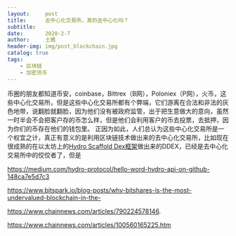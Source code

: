 ```yaml
---
layout:     post
title:      去中心化交易所，真的去中心化吗？
subtitle:   
date:       2020-2-7
author:     土猪
header-img: img/post_blockchain.jpg
catalog: true
tags:
    - 区块链
    - 加密货币
---
```




币圈的朋友都知道币安，coinbase，Bittrex（B网），Poloniex（P网），火币，这些中心化交易所，但是这些中心化交易所都有个弊端，它们游离在合法和非法的灰色地带，说翻脸就翻脸，因为他们没有被政府监管，出于把生意做大的意向，虽然一时半会不会把客户存的币怎么样，但是他们会利用客户的币去投票，去抵押，因为你们的币存在他们的钱包里。 正因为如此，人们总认为这些中心化交易所是一个权宜之计，真正有意义的是利用区块链技术做出来的去中心化交易所，比如现在很成熟的在以太坊上的[Hydro Scaffold Dex框架](https://github.com/HydroProtocol/hydro-scaffold-dex)做出来的DDEX，已经是去中心化交易所中的佼佼者了，但是




https://medium.com/hydro-protocol/hello-word-hydro-api-on-github-148ca7e5d7c3

https://www.bitspark.io/blog-posts/why-bitshares-is-the-most-undervalued-blockchain-in-the-

https://www.chainnews.com/articles/790224578146.


https://www.chainnews.com/articles/100560165225.htm
